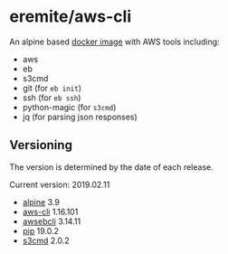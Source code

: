 # eremite/aws-cli

An alpine based [docker image](https://hub.docker.com/r/eremite/aws-cli/) with AWS tools including:

* aws
* eb
* s3cmd
* git (for `eb init`)
* ssh (for `eb ssh`)
* python-magic (for `s3cmd`)
* jq (for parsing json responses)

## Versioning

The version is determined by the date of each release.

Current version: 2019.02.11

* [alpine](https://hub.docker.com/r/library/alpine/tags/) 3.9
* [aws-cli](https://github.com/aws/aws-cli/releases) 1.16.101
* [awsebcli](https://pypi.python.org/pypi/awsebcli/#history) 3.14.11
* [pip](https://pip.pypa.io/en/stable/news/) 19.0.2
* [s3cmd](https://github.com/s3tools/s3cmd/releases) 2.0.2

